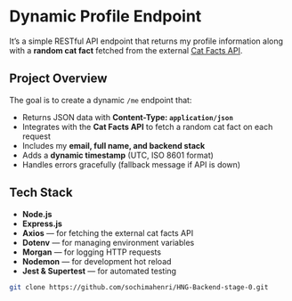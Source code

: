 # Dynamic Profile Endpoint

It’s a simple RESTful API endpoint that returns my profile information along with a **random cat fact** fetched from the external [Cat Facts API](https://catfact.ninja/fact).


## Project Overview

The goal is to create a dynamic `/me` endpoint that:
- Returns JSON data with **Content-Type: `application/json`**
- Integrates with the **Cat Facts API** to fetch a random cat fact on each request
- Includes my **email, full name, and backend stack**
- Adds a **dynamic timestamp** (UTC, ISO 8601 format)
- Handles errors gracefully (fallback message if API is down)


## Tech Stack

- **Node.js**
- **Express.js**
- **Axios** — for fetching the external cat facts API  
- **Dotenv** — for managing environment variables  
- **Morgan** — for logging HTTP requests  
- **Nodemon** — for development hot reload  
- **Jest & Supertest** — for automated testing  

```bash
git clone https://github.com/sochimahenri/HNG-Backend-stage-0.git





